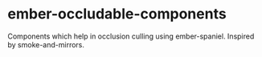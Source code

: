 # ember-occludable-components
Components which help in occlusion culling using ember-spaniel. Inspired by smoke-and-mirrors.
